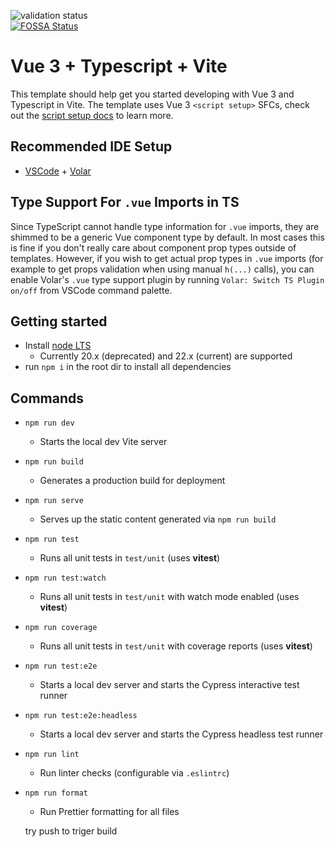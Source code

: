 ![validation status](https://github.com/ChronosMasterOfAllTime/vue-vite-tw-ts/actions/workflows/validate.yml/badge.svg)
<br />
[![FOSSA Status](https://app.fossa.com/api/projects/git%2Bgithub.com%2FChronosMasterOfAllTime%2Fvue-vite-tw-ts.svg?type=small)](https://app.fossa.com/projects/git%2Bgithub.com%2FChronosMasterOfAllTime%2Fvue-vite-tw-ts?ref=badge_small)

# Vue 3 + Typescript + Vite

This template should help get you started developing with Vue 3 and Typescript in Vite. The template uses Vue 3 `<script setup>` SFCs, check out the [script setup docs](https://v3.vuejs.org/api/sfc-script-setup.html#sfc-script-setup) to learn more.

## Recommended IDE Setup

- [VSCode](https://code.visualstudio.com/) + [Volar](https://marketplace.visualstudio.com/items?itemName=johnsoncodehk.volar)

## Type Support For `.vue` Imports in TS

Since TypeScript cannot handle type information for `.vue` imports, they are shimmed to be a generic Vue component type by default. In most cases this is fine if you don't really care about component prop types outside of templates. However, if you wish to get actual prop types in `.vue` imports (for example to get props validation when using manual `h(...)` calls), you can enable Volar's `.vue` type support plugin by running `Volar: Switch TS Plugin on/off` from VSCode command palette.

## Getting started

- Install [node LTS](https://nodejs.org/en/download/)
  - Currently 20.x (deprecated) and 22.x (current) are supported
- run `npm i` in the root dir to install all dependencies

## Commands

- `npm run dev`
  - Starts the local dev Vite server
- `npm run build`
  - Generates a production build for deployment
- `npm run serve`
  - Serves up the static content generated via `npm run build`
- `npm run test`
  - Runs all unit tests in `test/unit` (uses **vitest**)
- `npm run test:watch`
  - Runs all unit tests in `test/unit` with watch mode enabled (uses **vitest**)
- `npm run coverage`
  - Runs all unit tests in `test/unit` with coverage reports (uses **vitest**)
- `npm run test:e2e`
  - Starts a local dev server and starts the Cypress interactive test runner
- `npm run test:e2e:headless`
  - Starts a local dev server and starts the Cypress headless test runner
- `npm run lint`
  - Run linter checks (configurable via `.eslintrc`)
- `npm run format`
  - Run Prettier formatting for all files

  try push to triger build
